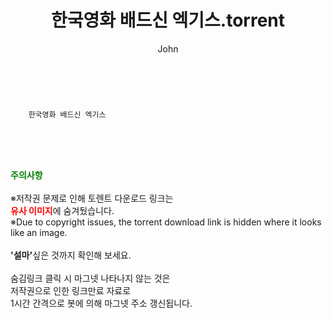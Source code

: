 ﻿---
layout: post
title:  "    한국영화 배드신 엑기스.torrent"
author: John
categories: [ 영화 ]
tags: [  ]
image:  
description: "    한국영화 배드신 엑기스 torrent 정보 공유"
toc: true
toc_sticky: true
---

<br>

        한국영화 배드신 엑기스  
    
<br><br><br>
<p data-ke-size="size16"><b><span style="color: green;">주의사항</span></b><br /><br />※저작권 문제로 인해 토렌트 다운로드 링크는<br /><b><span style="color: red;">유사 이미지</span></b>에 숨겨뒀습니다.<br />※Due to copyright issues, the torrent download link is hidden where it looks like an image.<br /><br /><b>'설마'</b>싶은 것까지 확인해 보세요.<br /><br />숨김링크 클릭 시 마그넷 나타나지 않는 것은<br />저작권으로 인한 링크만료 자료로<br />1시간 간격으로 봇에 의해 마그넷 주소 갱신됩니다.</p>
